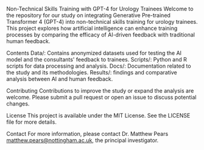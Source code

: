 Non-Technical Skills Training with GPT-4 for Urology Trainees
Welcome to the repository for our study on integrating Generative Pre-trained Transformer 4 (GPT-4) into non-technical skills training for urology trainees. This project explores how artificial intelligence can enhance training processes by comparing the efficacy of AI-driven feedback with traditional human feedback.

Contents
Data/: Contains anonymized datasets used for testing the AI model and the consultants' feedback to trainees.
Scripts/: Python and R scripts for data processing and analysis.
Docs/: Documentation related to the study and its methodologies.
Results/: findings and comparative analysis between AI and human feedback.


Contributing
Contributions to improve the study or expand the analysis are welcome. Please submit a pull request or open an issue to discuss potential changes.

License
This project is available under the MIT License. See the LICENSE file for more details.

Contact
For more information, please contact Dr. Matthew Pears matthew.pears@nottingham.ac.uk, the principal investigator.
